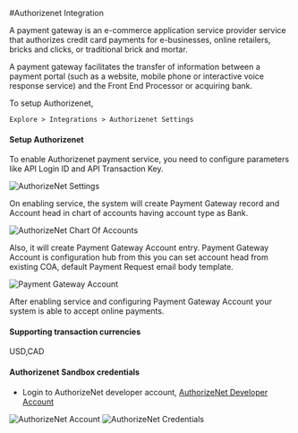 <!-- add-breadcrumbs -->
#Authorizenet Integration

A payment gateway is an e-commerce application service provider service that authorizes credit card payments for e-businesses, online retailers, bricks and clicks, or traditional brick and mortar.

A payment gateway facilitates the transfer of information between a payment portal (such as a website, mobile phone or interactive voice response service) and the Front End Processor or acquiring bank.

To setup Authorizenet, 

`Explore > Integrations > Authorizenet Settings`

#### Setup Authorizenet

To enable Authorizenet payment service, you need to configure parameters like API Login ID and API Transaction Key.

<img class="screenshot" alt="AuthorizeNet Settings" src="{{docs_base_url}}/assets/img/setup/integrations/authorizenet_settings.png">

On enabling service, the system will create Payment Gateway record and Account head in chart of accounts having account type as Bank.

<img class="screenshot" alt="AuthorizeNet Chart Of Accounts" src="{{docs_base_url}}/assets/img/setup/integrations/authorizenet_coa.png">

Also, it will create Payment Gateway Account entry. Payment Gateway Account is configuration hub from this you can set account head from existing COA, default Payment Request email body template.

<img class="screenshot" alt="Payment Gateway Account" src="{{docs_base_url}}/assets/img/setup/integrations/payment_gateway_account_authorizenet.png">

After enabling service and configuring Payment Gateway Account your system is able to accept online payments.

#### Supporting transaction currencies

USD,CAD

#### Authorizenet Sandbox credentials
- Login to AuthorizeNet developer account, <a href="https://sandbox.authorize.net/">AuthorizeNet Developer Account</a>


<img class="screenshot" alt="AuthorizeNet Account" src="{{docs_base_url}}/assets/img/setup/integrations/authorizenet_account.png">

<img class="screenshot" alt="AuthorizeNet Credentials" src="{{docs_base_url}}/assets/img/setup/integrations/authorizenet_credentials.png">